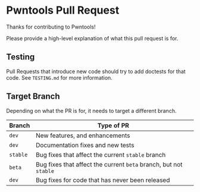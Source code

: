 # Pwntools Pull Request

Thanks for contributing to Pwntools!

Please provide a high-level explanation of what this pull request is for.

## Testing

Pull Requests that introduce new code should try to add doctests for that code.  See `TESTING.md` for more information.

## Target Branch

Depending on what the PR is for, it needs to target a different branch.

| Branch   | Type of PR |
| -------- | ---------- |
| `dev`    | New features, and enhancements
| `dev`    | Documentation fixes and new tests
| `stable` | Bug fixes that affect the current `stable` branch
| `beta`   | Bug fixes that affect the current `beta` branch, but not `stable`
| `dev`    | Bug fixes for code that has never been released
